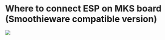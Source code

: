 # Where to connect ESP on MKS board (Smoothieware compatible version)
![](https://github.com/luc-github/ESP3D/blob/master/images/MKS-SMOOTHIEWARE/MKS-smoothie.png)
